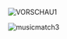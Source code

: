 
![VORSCHAU1](https://github.com/user-attachments/assets/84326337-7baa-4985-8bf4-52aa465a50dd)


![musicmatch3](https://github.com/user-attachments/assets/9046cc1b-a770-484d-a585-000c180f4805)
